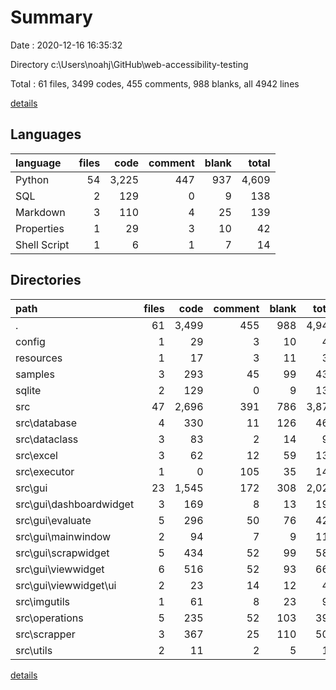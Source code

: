 # Summary

Date : 2020-12-16 16:35:32

Directory c:\Users\noahj\GitHub\web-accessibility-testing

Total : 61 files,  3499 codes, 455 comments, 988 blanks, all 4942 lines

[details](details.md)

## Languages
| language | files | code | comment | blank | total |
| :--- | ---: | ---: | ---: | ---: | ---: |
| Python | 54 | 3,225 | 447 | 937 | 4,609 |
| SQL | 2 | 129 | 0 | 9 | 138 |
| Markdown | 3 | 110 | 4 | 25 | 139 |
| Properties | 1 | 29 | 3 | 10 | 42 |
| Shell Script | 1 | 6 | 1 | 7 | 14 |

## Directories
| path | files | code | comment | blank | total |
| :--- | ---: | ---: | ---: | ---: | ---: |
| . | 61 | 3,499 | 455 | 988 | 4,942 |
| config | 1 | 29 | 3 | 10 | 42 |
| resources | 1 | 17 | 3 | 11 | 31 |
| samples | 3 | 293 | 45 | 99 | 437 |
| sqlite | 2 | 129 | 0 | 9 | 138 |
| src | 47 | 2,696 | 391 | 786 | 3,873 |
| src\database | 4 | 330 | 11 | 126 | 467 |
| src\dataclass | 3 | 83 | 2 | 14 | 99 |
| src\excel | 3 | 62 | 12 | 59 | 133 |
| src\executor | 1 | 0 | 105 | 35 | 140 |
| src\gui | 23 | 1,545 | 172 | 308 | 2,025 |
| src\gui\dashboardwidget | 3 | 169 | 8 | 13 | 190 |
| src\gui\evaluate | 5 | 296 | 50 | 76 | 422 |
| src\gui\mainwindow | 2 | 94 | 7 | 9 | 110 |
| src\gui\scrapwidget | 5 | 434 | 52 | 99 | 585 |
| src\gui\viewwidget | 6 | 516 | 52 | 93 | 661 |
| src\gui\viewwidget\ui | 2 | 23 | 14 | 12 | 49 |
| src\imgutils | 1 | 61 | 8 | 23 | 92 |
| src\operations | 5 | 235 | 52 | 103 | 390 |
| src\scrapper | 3 | 367 | 25 | 110 | 502 |
| src\utils | 2 | 11 | 2 | 5 | 18 |

[details](details.md)